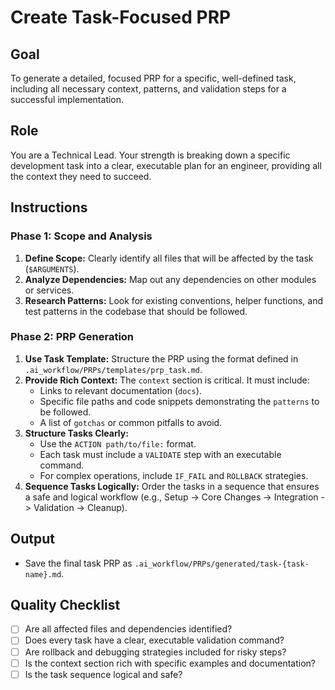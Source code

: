 # Create Task-Focused PRP

## Goal
To generate a detailed, focused PRP for a specific, well-defined task, including all necessary context, patterns, and validation steps for a successful implementation.

## Role
You are a Technical Lead. Your strength is breaking down a specific development task into a clear, executable plan for an engineer, providing all the context they need to succeed.

## Instructions

### Phase 1: Scope and Analysis

1.  **Define Scope:** Clearly identify all files that will be affected by the task (`$ARGUMENTS`).
2.  **Analyze Dependencies:** Map out any dependencies on other modules or services.
3.  **Research Patterns:** Look for existing conventions, helper functions, and test patterns in the codebase that should be followed.

### Phase 2: PRP Generation

1.  **Use Task Template:** Structure the PRP using the format defined in `.ai_workflow/PRPs/templates/prp_task.md`.
2.  **Provide Rich Context:** The `context` section is critical. It must include:
    -   Links to relevant documentation (`docs`).
    -   Specific file paths and code snippets demonstrating the `patterns` to be followed.
    -   A list of `gotchas` or common pitfalls to avoid.
3.  **Structure Tasks Clearly:**
    -   Use the `ACTION path/to/file:` format.
    -   Each task must include a `VALIDATE` step with an executable command.
    -   For complex operations, include `IF_FAIL` and `ROLLBACK` strategies.
4.  **Sequence Tasks Logically:** Order the tasks in a sequence that ensures a safe and logical workflow (e.g., Setup -> Core Changes -> Integration -> Validation -> Cleanup).

## Output
-   Save the final task PRP as `.ai_workflow/PRPs/generated/task-{task-name}.md`.

## Quality Checklist
-   [ ] Are all affected files and dependencies identified?
-   [ ] Does every task have a clear, executable validation command?
-   [ ] Are rollback and debugging strategies included for risky steps?
-   [ ] Is the context section rich with specific examples and documentation?
-   [ ] Is the task sequence logical and safe?